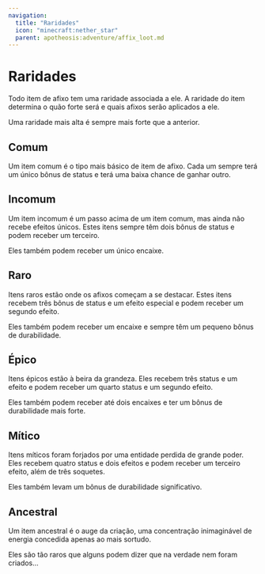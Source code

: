 ```yaml
---
navigation:
  title: "Raridades"
  icon: "minecraft:nether_star"
  parent: apotheosis:adventure/affix_loot.md
---
```


# Raridades

Todo item de afixo tem uma <Color id="blue">raridade</Color> associada a ele. A raridade do item determina o quão forte será e quais afixos serão aplicados a ele.

Uma raridade mais alta é sempre mais forte que a anterior.

## Comum

Um item <Color hex="#808080">comum</Color> é o tipo mais básico de item de afixo. Cada um sempre terá um único bônus de status e terá uma baixa chance de ganhar outro.

## Incomum

Um item <Color hex="#33FF33">incomum</Color> é um passo acima de um item comum, mas ainda não recebe efeitos únicos. Estes itens sempre têm dois bônus de status e podem receber um terceiro.

Eles também podem receber um único encaixe.

## Raro

Itens <Color hex="#5555FF">raros</Color> estão onde os afixos começam a se destacar. Estes itens recebem três bônus de status e um efeito especial e podem receber um segundo efeito.

Eles também podem receber um encaixe e sempre têm um pequeno bônus de durabilidade.

## Épico

Itens <Color hex="#BB00BB">épicos</Color> estão à beira da grandeza. Eles recebem três status e um efeito e podem receber um quarto status e um segundo efeito.

Eles também podem receber até dois encaixes e ter um bônus de durabilidade mais forte.

## Mítico

Itens <Color hex="#ED7014">míticos</Color> foram forjados por uma entidade perdida de grande poder. Eles recebem quatro status e dois efeitos e podem receber um terceiro efeito, além de três soquetes.

Eles também levam um bônus de durabilidade significativo.

## Ancestral

Um item <Color id="aqua">ancestral</Color> é o auge da criação, uma concentração inimaginável de energia concedida apenas ao mais sortudo.

Eles são tão raros que alguns podem dizer que na verdade nem foram criados...

